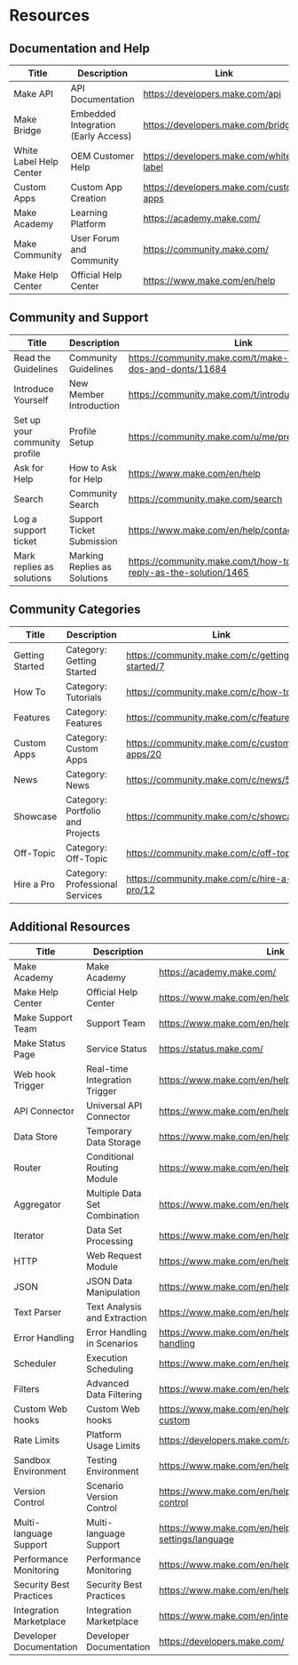 # Resources

## Documentation and Help

| Title | Description | Link |
| --- | --- | --- |
| Make API | API Documentation | <https://developers.make.com/api> |
| Make Bridge | Embedded Integration (Early Access) | <https://developers.make.com/bridge> |
| White Label Help Center | OEM Customer Help | <https://developers.make.com/white-label> |
| Custom Apps | Custom App Creation | <https://developers.make.com/custom-apps> |
| Make Academy | Learning Platform | <https://academy.make.com/> |
| Make Community | User Forum and Community | <https://community.make.com/> |
| Make Help Center | Official Help Center | <https://www.make.com/en/help> |

## Community and Support

| Title | Description | Link |
| --- | --- | --- |
| Read the Guidelines | Community Guidelines | <https://community.make.com/t/make-community-dos-and-donts/11684> |
| Introduce Yourself | New Member Introduction | <https://community.make.com/t/introduce-yourself/31> |
| Set up your community profile | Profile Setup | <https://community.make.com/u/me/preferences/profile> |
| Ask for Help | How to Ask for Help | <https://www.make.com/en/help> |
| Search | Community Search | <https://community.make.com/search> |
| Log a support ticket | Support Ticket Submission | <https://www.make.com/en/help/contact> |
| Mark replies as solutions | Marking Replies as Solutions | <https://community.make.com/t/how-to-mark-a-reply-as-the-solution/1465> |

## Community Categories

| Title | Description | Link |
| --- | --- | --- |
| Getting Started | Category: Getting Started | <https://community.make.com/c/getting-started/7> |
| How To | Category: Tutorials | <https://community.make.com/c/how-to/6> |
| Features | Category: Features | <https://community.make.com/c/features/8> |
| Custom Apps | Category: Custom Apps | <https://community.make.com/c/custom-apps/20> |
| News | Category: News | <https://community.make.com/c/news/5> |
| Showcase | Category: Portfolio and Projects | <https://community.make.com/c/showcase/11> |
| Off-Topic | Category: Off-Topic | <https://community.make.com/c/off-topic/10> |
| Hire a Pro | Category: Professional Services | <https://community.make.com/c/hire-a-pro/12> |

## Additional Resources

| Title | Description | Link |
| --- | --- | --- |
| Make Academy | Make Academy | <https://academy.make.com/> |
| Make Help Center | Official Help Center | <https://www.make.com/en/help> |
| Make Support Team | Support Team | <https://www.make.com/en/help/contact> |
| Make Status Page | Service Status | <https://status.make.com/> |
| Web hook Trigger | Real-time Integration Trigger | <https://www.make.com/en/help/modules/webhook> |
| API Connector | Universal API Connector | <https://www.make.com/en/help/apps/api> |
| Data Store | Temporary Data Storage | <https://www.make.com/en/help/modules/data-store> |
| Router | Conditional Routing Module | <https://www.make.com/en/help/modules/router> |
| Aggregator | Multiple Data Set Combination | <https://www.make.com/en/help/modules/aggregator> |
| Iterator | Data Set Processing | <https://www.make.com/en/help/modules/iterator> |
| HTTP | Web Request Module | <https://www.make.com/en/help/modules/http> |
| JSON | JSON Data Manipulation | <https://www.make.com/en/help/modules/json> |
| Text Parser | Text Analysis and Extraction | <https://www.make.com/en/help/modules/text-parser> |
| Error Handling | Error Handling in Scenarios | <https://www.make.com/en/help/scenarios/error-handling> |
| Scheduler | Execution Scheduling | <https://www.make.com/en/help/modules/scheduler> |
| Filters | Advanced Data Filtering | <https://www.make.com/en/help/modules/filter> |
| Custom Web hooks | Custom Web hooks | <https://www.make.com/en/help/modules/webhook-custom> |
| Rate Limits | Platform Usage Limits | <https://developers.make.com/rate-limits> |
| Sandbox Environment | Testing Environment | <https://www.make.com/en/help/scenarios/sandbox> |
| Version Control | Scenario Version Control | <https://www.make.com/en/help/scenarios/version-control> |
| Multi-language Support | Multi-language Support | <https://www.make.com/en/help/global-settings/language> |
| Performance Monitoring | Performance Monitoring | <https://www.make.com/en/help/scenarios/performance> |
| Security Best Practices | Security Best Practices | <https://www.make.com/en/help/security> |
| Integration Marketplace | Integration Marketplace | <https://www.make.com/en/integrations> |
| Developer Documentation | Developer Documentation | <https://developers.make.com/> |
